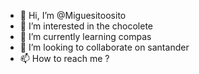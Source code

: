 - 👋 Hi, I’m @Miguesitoosito
- 👀 I’m interested in the chocolete
- 🌱 I’m currently learning compas
- 💞️ I’m looking to collaborate on santander
- 📫 How to reach me ?

<!---
Miguesitoosito/Miguesitoosito is a ✨ special ✨ repository because its `README.md` (this file) appears on your GitHub profile.
You can click the Preview link to take a look at your changes.
--->
